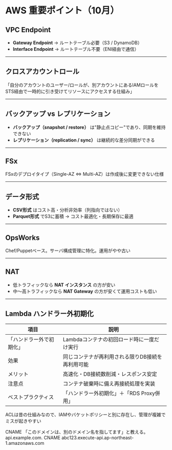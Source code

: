 # AWS 重要ポイント（10月）

## VPC Endpoint

- **Gateway Endpoint** → ルートテーブル必要（S3 / DynamoDB）
- **Interface Endpoint** → ルートテーブル不要（ENI経由で通信）

---

## クロスアカウントロール

「自分のアカウントのユーザー/ロールが、別アカウントにあるIAMロールをSTS経由で一時的に引き受けてリソースにアクセスする仕組み」

---

## バックアップ vs レプリケーション

- **バックアップ（snapshot / restore）** は"静止点コピー"であり、同期を維持できない
- **レプリケーション（replication / sync）** は継続的な差分同期ができる

---

## FSx

FSxのデプロイタイプ（Single-AZ ⇔ Multi-AZ）は作成後に変更できない仕様

---

## データ形式

- **CSV形式** はコスト高・分析非効率（列指向ではない）
- **Parquet形式** でS3に蓄積 → コスト最適化・長期保存に最適

---

## OpsWorks

Chef/Puppetベース。サーバ構成管理に特化。運用がやや古い

---

## NAT

- 低トラフィックなら **NAT インスタンス** の方が安い
- 中〜高トラフィックなら **NAT Gateway** の方が安くて運用コストも低い

---

## Lambda ハンドラー外初期化

| 項目 | 説明 |
|-----|------|
| 「ハンドラー外で初期化」 | Lambdaコンテナの初回ロード時に一度だけ実行 |
| 効果 | 同じコンテナが再利用される限りDB接続を再利用可能 |
| メリット | 高速化・DB接続数削減・レスポンス安定 |
| 注意点 | コンテナ破棄時に備え再接続処理を実装 |
| ベストプラクティス | 「ハンドラー外初期化」＋「RDS Proxy併用」 |

ACLは昔の仕組みなので、IAMやバケットポリシーと別に存在し、管理が複雑でミスが起きやすい

CNAME
「このドメインは、別のドメイン名を指してます」と教える。
api.example.com.   CNAME   abc123.execute-api.ap-northeast-1.amazonaws.com